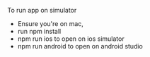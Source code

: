 To run app on simulator

- Ensure you're on mac,
- run npm install
- npm run ios to open on ios simulator
- npm run android to open on android studio
   